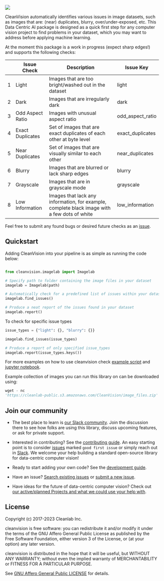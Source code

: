 ![](https://raw.githubusercontent.com/cleanlab/assets/master/cleanlab/cleanvision_logo_open_source_transparent.png)

CleanVision automatically identifies various issues in image datasets, such as images that are: (near) duplicates,
blurry, over/under-exposed, etc. This Data Centric AI package is designed as a quick first step for any computer vision
project to find problems in your dataset, which you may want to address before applying machine learning.

At the moment this package is a work in progress (expect sharp edges!) and supports the following checks:

|     | Issue Check      | Description                                                                                  | Issue Key        |
|-----|------------------|----------------------------------------------------------------------------------------------|------------------|
| 1   | Light            | Images that are too bright/washed out in the dataset                                         | light            |
| 2   | Dark             | Images that are irregularly dark                                                             | dark             |
| 3   | Odd Aspect Ratio | Images with unusual aspect ratio                                                             | odd_aspect_ratio |
| 4   | Exact Duplicates | Set of images that are exact duplicates of each other at byte level                          | exact_duplicates |
| 5   | Near Duplicates  | Set of images that are visually similar to each other                                        | near_duplicates  |
| 6   | Blurry           | Images that are blurred or lack sharp edges                                                  | blurry           |
| 7   | Grayscale        | Images that are in grayscale mode                                                            | grayscale        |
| 8   | Low Information  | Images that lack any information, for example, complete black image with a few dots of white | low_information  |

Feel free to submit any found bugs or desired future checks as an [issue][issue].

## Quickstart

Adding CleanVision into your pipeline is as simple as running the code below:

```python

from cleanvision.imagelab import Imagelab

# Specify path to folder containing the image files in your dataset
imagelab = Imagelab(path)

# Automatically check for a predefined list of issues within your dataset
imagelab.find_issues()

# Produce a neat report of the issues found in your dataset
imagelab.report()
```

To check for specific issue types

```python
issue_types = {"light": {}, "blurry": {}}

imagelab.find_issues(issue_types)

# Produce a report of only specified issue_types
imagelab.report(issue_types.keys())
```

For more examples on how to use cleanvision
check [example script](https://github.com/cleanlab/cleanvision/blob/main/examples/run.py)
and [jupyter notebook](https://github.com/cleanlab/cleanvision/blob/main/notebooks/demo.ipynb).

Example collection of images you can run this library on can be downloaded using:

```python
wget - nc
'https://cleanlab-public.s3.amazonaws.com/CleanVision/image_files.zip'
```

## Join our community

* The best place to learn is [our Slack community](https://cleanlab.ai/slack). Join the discussion there to see how
  folks are using this library, discuss upcoming features, or ask for private support.

* Interested in contributing? See the [contributing guide](CONTRIBUTING.md). An easy starting point is to
  consider [issues](https://github.com/cleanlab/cleanvision/labels/good%20first%20issue) marked `good first issue` or
  simply reach out in [Slack](https://cleanlab.ai/slack). We welcome your help building a standard open-source library
  for data-centric computer vision!

* Ready to start adding your own code? See the [development guide](DEVELOPMENT.md).

* Have an issue? [Search existing issues](https://github.com/cleanlab/cleanvision/issues?q=is%3Aissue)
  or [submit a new issue](https://github.com/cleanlab/cleanvision/issues/new/choose).

* Have ideas for the future of data-centric computer vision? Check
  out [our active/planned Projects and what we could use your help with](https://github.com/cleanlab/cleanvision/projects).

## License

Copyright (c) 2017-2023 Cleanlab Inc.

cleanvision is free software: you can redistribute it and/or modify it under the terms of the GNU Affero General Public
License as published by the Free Software Foundation, either version 3 of the License, or (at your option) any later
version.

cleanvision is distributed in the hope that it will be useful, but WITHOUT ANY WARRANTY; without even the implied
warranty of MERCHANTABILITY or FITNESS FOR A PARTICULAR PURPOSE.

See [GNU Affero General Public LICENSE](https://github.com/cleanlab/cleanvision/blob/main/LICENSE) for details.

[issue]: https://github.com/cleanlab/cleanvision/issues/new
